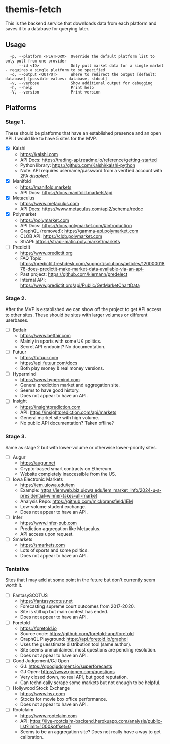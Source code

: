 # themis-fetch

This is the backend service that downloads data from each platform and saves it to a database for querying later. 

## Usage

```
  -p, --platform <PLATFORM>  Override the default platform list to only pull from one provider
      --id <ID>              Only pull market data for a single market - requires a single platform to be specified
  -o, --output <OUTPUT>      Where to redirect the output [default: database] [possible values: database, stdout]
  -v, --verbose              Show additional output for debugging
  -h, --help                 Print help
  -V, --version              Print version
```

## Platforms

### Stage 1.

These should be platforms that have an established presence and an open API. I would like to have 5 sites for the MVP.

- [x] Kalshi
    - https://kalshi.com
    - API Docs: https://trading-api.readme.io/reference/getting-started
    - Python library: https://github.com/Kalshi/kalshi-python
    - Note: API requires username/password from a verified account with 2FA *disabled*.
- [x] Manifold
    - https://manifold.markets
    - API Docs: https://docs.manifold.markets/api
- [x] Metaculus
    - https://www.metaculus.com
    - API Docs: https://www.metaculus.com/api2/schema/redoc
- [x] Polymarket
    - https://polymarket.com
    - API Docs: https://docs.polymarket.com/#introduction
    - GraphQL (removed): https://gamma-api.polymarket.com
    - CLOB API: https://clob.polymarket.com
    - StrAPI: https://strapi-matic.poly.market/markets
- [ ] PredictIt
    - https://www.predictit.org
    - FAQ Topic: https://predictit.freshdesk.com/support/solutions/articles/12000001878-does-predictit-make-market-data-available-via-an-api-
    - Past project: https://github.com/kiernann/predelect
    - Internal API: https://www.predictit.org/api/Public/GetMarketChartData

### Stage 2.

After the MVP is established we can show off the project to get API access to other sites. These should be sites with larger volumes or different userbases.

- [ ] Betfair
    - https://www.betfair.com
    - Mainly in sports with some UK politics.
    - Secret API endpoint? No documentation.
- [ ] Futuur
    - https://futuur.com
    - https://api.futuur.com/docs
    - Both play money & real money versions.
- [ ] Hypermind
    - https://www.hypermind.com
    - General prediction market and aggregation site.
    - Seems to have good history.
    - Does not appear to have an API.
- [ ] Insight
    - https://insightprediction.com
    - API: https://insightprediction.com/api/markets
    - General market site with high volume.
    - No public API documentation? Taken offline?

### Stage 3.

Same as stage 2 but with lower-volume or otherwise lower-priority sites.

- [ ] Augur
    - https://augur.net
    - Crypto-based smart contracts on Ethereum.
    - Website completely inaccessible from the US.
- [ ] Iowa Electronic Markets
    - https://iem.uiowa.edu/iem
    - Example: https://iemweb.biz.uiowa.edu/iem_market_info/2024-u-s-presidential-winner-takes-all-market
    - Analysis Repo: https://github.com/mickbransfield/IEM
    - Low-volume student exchange.
    - Does not appear to have an API.
- [ ] Infer
    - https://www.infer-pub.com
    - Prediction aggregation like Metaculus.
    - API access upon request.
- [ ] Smarkets
    - https://smarkets.com
    - Lots of sports and some politics.
    - Does not appear to have an API.

### Tentative

Sites that I may add at some point in the future but don't currently seem worth it.

- [ ] FantasySCOTUS
    - https://fantasyscotus.net
    - Forecasting supreme court outcomes from 2017-2020.
    - Site is still up but main contest has ended.
    - Does not appear to have an API.
- [ ] Foretold
    - https://foretold.io
    - Source code: https://github.com/foretold-app/foretold
    - QraphQL Playground: https://api.foretold.io/graphql
    - Uses the guesstimate distribution tool (same author).
    - Site seems unmaintained, most questions are pending resolution.
    - Does not appear to have an API.
- [ ] Good Judgement/GJ Open
    - GJ: https://goodjudgment.io/superforecasts
    - GJ Open: https://www.gjopen.com/questions
    - Very closed down, no real API, but good reputation.
    - Can technically scrape some markets but not enough to be helpful.
- [ ] Hollywood Stock Exchange
    - https://www.hsx.com
    - Stocks for movie box office performance.
    - Does not appear to have an API.
- [ ] Rootclaim
    - https://www.rootclaim.com
    - API: https://live-rootclaim-backend.herokuapp.com/analysis/public-list?limit=1000&offset=0
    - Seems to be an aggregation site? Does not really have a way to get calibration.
